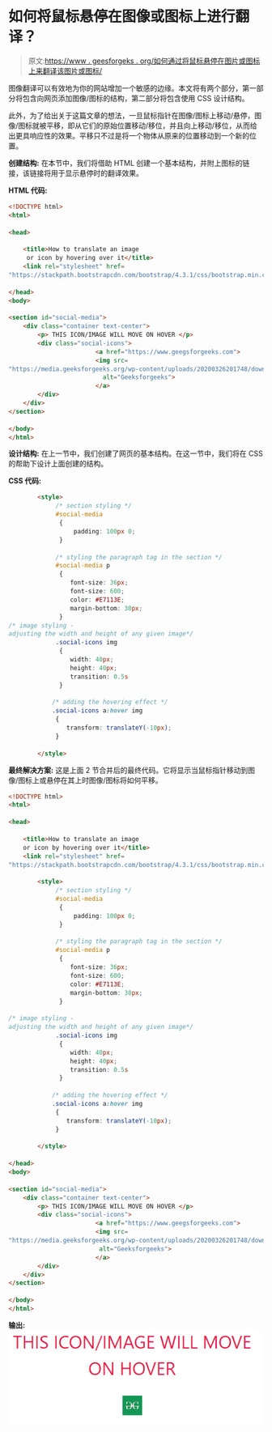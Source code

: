 # 如何将鼠标悬停在图像或图标上进行翻译？

> 原文:[https://www . geesforgeks . org/如何通过将鼠标悬停在图片或图标上来翻译该图片或图标/](https://www.geeksforgeeks.org/how-to-translate-an-image-or-icon-by-hovering-over-it/)

图像翻译可以有效地为你的网站增加一个敏感的边缘。本文将有两个部分，第一部分将包含向网页添加图像/图标的结构，第二部分将包含使用 CSS 设计结构。

此外，为了给出关于这篇文章的想法，一旦鼠标指针在图像/图标上移动/悬停，图像/图标就被平移，即从它们的原始位置移动/移位，并且向上移动/移位，从而给出更具响应性的效果。平移只不过是将一个物体从原来的位置移动到一个新的位置。

**创建结构:**
在本节中，我们将借助 HTML 创建一个基本结构，并附上图标的链接，该链接将用于显示悬停时的翻译效果。

**HTML 代码:**

```html
<!DOCTYPE html>
<html>

<head>

    <title>How to translate an image
     or icon by hovering over it</title>
    <link rel="stylesheet" href=
"https://stackpath.bootstrapcdn.com/bootstrap/4.3.1/css/bootstrap.min.css">

</head>
<body>

<section id="social-media">
    <div class="container text-center">
        <p> THIS ICON/IMAGE WILL MOVE ON HOVER </p>
        <div class="social-icons">
                        <a href="https://www.geegsforgeeks.com">
                        <img src=
"https://media.geeksforgeeks.org/wp-content/uploads/20200326201748/download312.png"
                          alt="Geeksforgeeks"> 
                        </a>                                         
        </div>
    </div>
</section>

</body>
</html>
```

**设计结构:**
在上一节中，我们创建了网页的基本结构。在这一节中，我们将在 CSS 的帮助下设计上面创建的结构。

**CSS 代码:**

```html
        <style>      
             /* section styling */
             #social-media
              {
                  padding: 100px 0;
              }

             /* styling the paragraph tag in the section */ 
             #social-media p
              {
                 font-size: 36px;
                 font-size: 600;
                 color: #E7113E;
                 margin-bottom: 30px;
              }
/* image styling - 
adjusting the width and height of any given image*/   
             .social-icons img
              {
                 width: 40px;
                 height: 40px;
                 transition: 0.5s
              }

            /* adding the hovering effect */ 
            .social-icons a:hover img
             {
                transform: translateY(-10px);
             }

        </style>
```

**最终解决方案:**
这是上面 2 节合并后的最终代码。它将显示当鼠标指针移动到图像/图标上或悬停在其上时图像/图标将如何平移。

```html
<!DOCTYPE html>
<html>

<head>

    <title>How to translate an image 
    or icon by hovering over it</title>
    <link rel="stylesheet" href=
"https://stackpath.bootstrapcdn.com/bootstrap/4.3.1/css/bootstrap.min.css">

        <style>      
             /* section styling */
             #social-media
              {
                  padding: 100px 0;
              }

             /* styling the paragraph tag in the section */ 
             #social-media p
              {
                 font-size: 36px;
                 font-size: 600;
                 color: #E7113E;
                 margin-bottom: 30px;
              }

/* image styling - 
adjusting the width and height of any given image*/   
             .social-icons img
              {
                 width: 40px;
                 height: 40px;
                 transition: 0.5s
              }

            /* adding the hovering effect */ 
            .social-icons a:hover img
             {
                transform: translateY(-10px);
             }

        </style>

</head>
<body>

<section id="social-media">
    <div class="container text-center">
        <p> THIS ICON/IMAGE WILL MOVE ON HOVER </p>
        <div class="social-icons">
                        <a href="https://www.geegsforgeeks.com">
                        <img src=
"https://media.geeksforgeeks.org/wp-content/uploads/20200326201748/download312.png"
                         alt="Geeksforgeeks"> 
                        </a>                                         
        </div>
    </div>
</section>

</body>
</html>
```

**输出:**
![](img/8acc6570068d0186920c7259bef958ac.png)